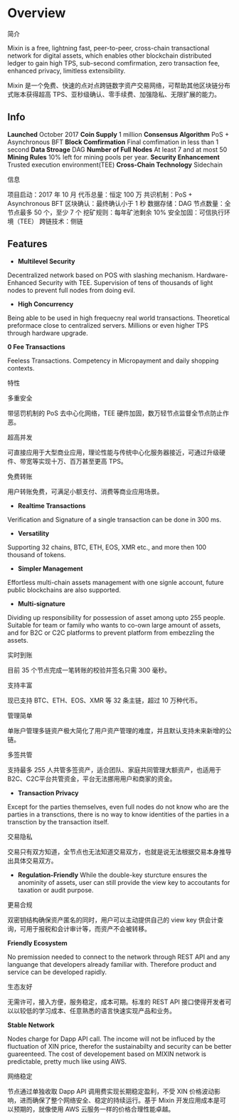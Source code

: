 # Overview
简介


Mixin is a free, lightning fast, peer-to-peer, cross-chain transactional network for digital assets, which enables other blockchain distributed ledger to gain high TPS, sub-second comfirmation, zero transaction fee, enhanced privacy, limitless extensibility.

Mixin 是一个免费、快速的点对点跨链数字资产交易网络，可帮助其他区块链分布式账本获得超高 TPS、亚秒级确认、零手续费、加强隐私、无限扩展的能力。

## Info

__Launched__ October 2017
__Coin Supply__ 1 million 
__Consensus Algorithm__ PoS + Asynchronous BFT
__Block Comfirmation__ Final comfimation in less than 1 second
__Data Stroage__ DAG
__Number of Full Nodes__ At least 7 and at most 50
__Mining Rules__ 10% left for mining pools per year.
__Security Enhancement__ Trusted execution environment(TEE)
__Cross-Chain Technology__ Sidechain

信息

项目启动：2017 年 10 月
代币总量：恒定 100 万
共识机制：PoS + Asynchronous BFT
区块确认：最终确认小于 1 秒
数据存储：DAG
节点数量：全节点最多 50 个，至少 7 个
挖矿规则：每年矿池剩余 10%
安全加固：可信执行环境（TEE）
跨链技术：侧链

## Features

- __Multilevel Security__

Decentralized network based on POS with slashing mechanism. Hardware-Enhanced Security with TEE. Supervision of tens of thousands of light nodes to prevent full nodes from doing evil.

- __High Concurrency__ 

Being able to be used in high frequecny real world transactions. Theoretical preformace close to centralized servers. Millions or even higher TPS through hardware upgrade.

__0 Fee Transactions__

Feeless Transactions. Competency in Micropayment and daily shopping contexts.

特性

多重安全

带惩罚机制的 PoS 去中心化网络，TEE 硬件加固，数万轻节点监督全节点防止作恶。

超高并发

可直接应用于大型商业应用，理论性能与传统中心化服务器接近，可通过升级硬件、带宽等实现十万、百万甚至更高 TPS。

免费转账

用户转账免费，可满足小额支付、消费等商业应用场景。


- __Realtime Transactions__

Verification and Signature of a single transaction can be done in 300 ms.

- __Versatility__

Supporting 32 chains, BTC, ETH, EOS, XMR etc., and more then 100 thousand of tokens.

- __Simpler Management__

Effortless multi-chain assets management with one signle account, future public blockchains are also supported.

- __Multi-signature__

Dividing up responsibility for possession of asset among upto 255 people. Suitable for team or family who wants to co-own large amount of assets, and for B2C or C2C platforms to prevent platform from embezzling the assets.

实时到账

目前 35 个节点完成一笔转账的校验并签名只需 300 毫秒。

支持丰富

现已支持 BTC、ETH、EOS、XMR 等 32 条主链，超过 10 万种代币。

管理简单

单账户管理多链资产极大简化了用户资产管理的难度，并且默认支持未来新增的公链。

多签共管

支持最多 255 人共管多签资产，适合团队、家庭共同管理大额资产，也适用于 B2C、C2C平台共管资金，平台无法挪用用户和商家的资金。

- __Transaction Privacy__

Except for the parties themselves, even full nodes do not know who are the parties in a transctions, there is no way to know identities of the parties in a transction by the transaction itself.

交易隐私

交易只有双方知道，全节点也无法知道交易双方，也就是说无法根据交易本身推导出具体交易双方。

- __Regulation-Friendly__
While the double-key sturcture ensures the anominity of assets, user can still provide the view key to accoutants for taxation or audit purpose.

更易合规

双密钥结构确保资产匿名的同时，用户可以主动提供自己的 view key 供会计查询，可用于报税和会计审计等，而资产不会被转移。

__Friendly Ecosystem__

No premission needed to connect to the network through REST API and any languange that developers already familiar with. Therefore product and service can be developed rapidly.

生态友好

无需许可，接入方便，服务稳定，成本可期。标准的 REST API 接口使得开发者可以以较低的学习成本、任意熟悉的语言快速实现产品和业务。

__Stable Network__

Nodes charge for Dapp API call. The income will not be influced by the fluctuation of XIN price, therefor the sustainabilty and security can be better guareenteed. The cost of developement based on MIXIN network is predictable, pretty much like using AWS.

网络稳定

节点通过单独收取 Dapp API 调用费实现长期稳定盈利，不受 XIN 价格波动影响，进而确保了整个网络安全、稳定的持续运行。基于 Mixin 开发应用成本是可以预期的，就像使用 AWS 云服务一样的价格合理性能卓越。
